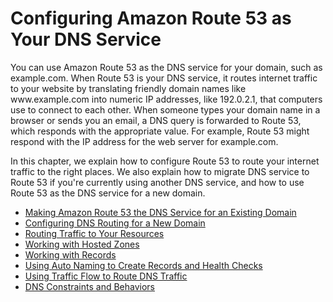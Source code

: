 # Configuring Amazon Route 53 as Your DNS Service<a name="dns-configuring"></a>

You can use Amazon Route 53 as the DNS service for your domain, such as example\.com\. When Route 53 is your DNS service, it routes internet traffic to your website by translating friendly domain names like www\.example\.com into numeric IP addresses, like 192\.0\.2\.1, that computers use to connect to each other\. When someone types your domain name in a browser or sends you an email, a DNS query is forwarded to Route 53, which responds with the appropriate value\. For example, Route 53 might respond with the IP address for the web server for example\.com\.

In this chapter, we explain how to configure Route 53 to route your internet traffic to the right places\. We also explain how to migrate DNS service to Route 53 if you're currently using another DNS service, and how to use Route 53 as the DNS service for a new domain\. 


+ [Making Amazon Route 53 the DNS Service for an Existing Domain](MigratingDNS.md)
+ [Configuring DNS Routing for a New Domain](dns-configuring-new-domain.md)
+ [Routing Traffic to Your Resources](dns-routing-traffic-to-resources.md)
+ [Working with Hosted Zones](hosted-zones-working-with.md)
+ [Working with Records](rrsets-working-with.md)
+ [Using Auto Naming to Create Records and Health Checks](autonaming.md)
+ [Using Traffic Flow to Route DNS Traffic](traffic-flow.md)
+ [DNS Constraints and Behaviors](DNSBehavior.md)